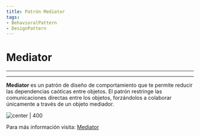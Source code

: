 ```yaml
---
title: Patrón Mediator
tags:  
- BehavioralPattern
- DesignPattern
---
```


# Mediator
---
---

**Mediator** es un patrón de diseño de comportamiento que te permite reducir las dependencias caóticas entre objetos. El patrón restringe las comunicaciones directas entre los objetos, forzándolos a colaborar únicamente a través de un objeto mediador.

![center | 400](https://refactoring.guru/images/patterns/content/mediator/mediator.png)

Para más información visita: [Mediator](https://refactoring.guru/es/design-patterns/mediator)